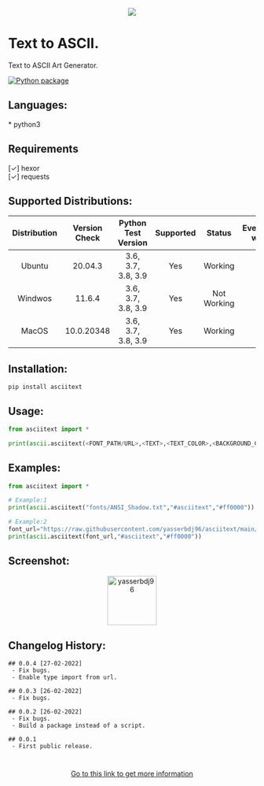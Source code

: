<p align="center"><img align="center" src="https://raw.githubusercontent.com/yasserbdj96/asciitext/main/screenshot/screenshot_0.png"></p>


<h1>Text to ASCII.</h1>

<p>Text to ASCII Art Generator.</p>

[![Python package](https://github.com/yasserbdj96/asciitext/actions/workflows/python-app.yml/badge.svg?branch=main)](https://github.com/yasserbdj96/asciitext/actions/workflows/python-app.yml)

<h2>Languages:</h2>
* python3

<h2>Requirements</h2>
[✓] hexor<br>
[✓] requests

<h2>Supported Distributions:</h2>

| Distribution | Version Check     | Python Test Version | Supported | Status      | Everything works |
| :----------: | :---------------: | :-----------------: | :-------: | :---------: | :--------------: |
| Ubuntu       | 20.04.3           | 3.6, 3.7, 3.8, 3.9  | Yes       | Working     | Yes              |
| Windwos      | 11.6.4            | 3.6, 3.7, 3.8, 3.9  | Yes       | Not Working | No               |
| MacOS        | 10.0.20348        | 3.6, 3.7, 3.8, 3.9  | Yes       | Working     | Yes              |

<h2>Installation:</h2>

```
pip install asciitext
```

<h2>Usage:</h2>

```python
from asciitext import *

print(ascii.asciitext(<FONT_PATH/URL>,<TEXT>,<TEXT_COLOR>,<BACKGROUND_COLOR>,<COLOR_TYPE>))
```

<h2>Examples:</h2>

```python
from asciitext import *

# Example:1
print(ascii.asciitext("fonts/ANSI_Shadow.txt","#asciitext","#ff0000"))

# Example:2
font_url="https://raw.githubusercontent.com/yasserbdj96/asciitext/main/fonts/Calvin_S.txt"
print(ascii.asciitext(font_url,"#asciitext","#ff0000"))
```

<h2>Screenshot:</h2>

<div align="center">
    <a href="https://raw.githubusercontent.com/yasserbdj96/asciitext/main/screenshot/screenshot_1.png">
        <img alt="yasserbdj96" height="100" src="https://raw.githubusercontent.com/yasserbdj96/asciitext/main/screenshot/screenshot_1.png">
    </a>
</div>

<h2>Changelog History:</h2>

```
## 0.0.4 [27-02-2022]
 - Fix bugs.
 - Enable type import from url.
 
## 0.0.3 [26-02-2022]
 - Fix bugs.

## 0.0.2 [26-02-2022]
 - Fix bugs.
 - Build a package instead of a script.
 
## 0.0.1
 - First public release.
```

<h1></h1> 

<div align="center">
    <a href="http://yasserbdj96.github.io/">Go to this link to get more information</a>
    <br>
    <a href="https://github.com/yasserbdj96/asciitext" align="center">
        <img align="center"  alt="" src="https://visitor-badge.laobi.icu/badge?page_id=yasserbdj96.asciitext">
    </a>
</div>